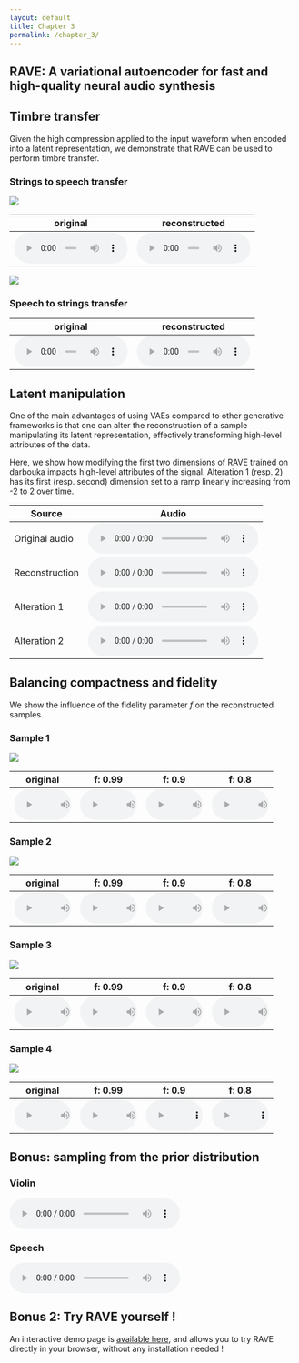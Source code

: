 ```yaml
---
layout: default
title: Chapter 3
permalink: /chapter_3/
---
```


## RAVE: A variational autoencoder for fast and high-quality neural audio synthesis

## Timbre transfer

Given the high compression applied to the input waveform when encoded into a latent representation, we demonstrate that RAVE can be used to perform timbre transfer.

### Strings to speech transfer

<img src="https://github.com/acids-ircam/RAVE/raw/gh-pages/eval_timbre_2/timbre.png">

| original                                                                | reconstructed                                                           |
| ----------------------------------------------------------------------- | ----------------------------------------------------------------------- |
| <audio src="https://github.com/acids-ircam/RAVE/raw/gh-pages/eval_timbre_2/x.mp3" controls style="width: 200px"></audio> | <audio src="https://github.com/acids-ircam/RAVE/raw/gh-pages/eval_timbre_2/y.mp3" controls style="width: 200px"></audio> |

<img src="https://github.com/acids-ircam/RAVE/raw/gh-pages/eval_timbre_1/timbre.png">

### Speech to strings transfer

| original                                                                | reconstructed                                                           |
| ----------------------------------------------------------------------- | ----------------------------------------------------------------------- |
| <audio src="https://github.com/acids-ircam/RAVE/raw/gh-pages/eval_timbre_1/x.mp3" controls style="width: 200px"></audio> | <audio src="https://github.com/acids-ircam/RAVE/raw/gh-pages/eval_timbre_1/y.mp3" controls style="width: 200px"></audio> |

## Latent manipulation

One of the main advantages of using VAEs compared to other generative frameworks is that one can alter the reconstruction of a sample manipulating its latent representation, effectively transforming high-level attributes of the data.

Here, we show how modifying the first two dimensions of RAVE trained on darbouka impacts high-level attributes of the signal. Alteration 1 (resp. 2) has its first (resp. second) dimension set to a ramp linearly increasing from -2 to 2 over time.

| Source         | Audio                                             |
| -------------- | ------------------------------------------------- |
| Original audio | <audio src="https://github.com/acids-ircam/RAVE/raw/gh-pages/audio/input.mp3" controls></audio>    |
| Reconstruction | <audio src="https://github.com/acids-ircam/RAVE/raw/gh-pages/audio/no_alter.mp3" controls></audio> |
| Alteration 1   | <audio src="https://github.com/acids-ircam/RAVE/raw/gh-pages/audio/dim1.mp3" controls></audio>     |
| Alteration 2   | <audio src="https://github.com/acids-ircam/RAVE/raw/gh-pages/audio/dim2.mp3" controls></audio>     |



## Balancing compactness and fidelity

We show the influence of the fidelity parameter _f_ on the reconstructed samples.

### Sample 1

<img src="https://github.com/acids-ircam/RAVE/raw/gh-pages/eval_crop/eval_crop_1/crop.png">

| original                                                                         | f: 0.99                                                                             | f: 0.9                                                                              | f: 0.8                                                                              |
| -------------------------------------------------------------------------------- | ----------------------------------------------------------------------------------- | ----------------------------------------------------------------------------------- | ----------------------------------------------------------------------------------- |
| <audio src="https://github.com/acids-ircam/RAVE/raw/gh-pages/eval_crop/eval_crop_1/x.mp3" controls style="width: 100px" ></audio> | <audio src="https://github.com/acids-ircam/RAVE/raw/gh-pages/eval_crop/eval_crop_1/y_99.mp3" controls style="width: 100px" ></audio> | <audio src="https://github.com/acids-ircam/RAVE/raw/gh-pages/eval_crop/eval_crop_1/y_90.mp3" controls style="width: 100px" ></audio> | <audio src="https://github.com/acids-ircam/RAVE/raw/gh-pages/eval_crop/eval_crop_1/y_80.mp3" controls style="width: 100px" ></audio> |

### Sample 2

<img src="https://github.com/acids-ircam/RAVE/raw/gh-pages/eval_crop/eval_crop_2/crop.png">

| original                                                                         | f: 0.99                                                                             | f: 0.9                                                                              | f: 0.8                                                                              |
| -------------------------------------------------------------------------------- | ----------------------------------------------------------------------------------- | ----------------------------------------------------------------------------------- | ----------------------------------------------------------------------------------- |
| <audio src="https://github.com/acids-ircam/RAVE/raw/gh-pages/eval_crop/eval_crop_2/x.mp3" controls style="width: 100px" ></audio> | <audio src="https://github.com/acids-ircam/RAVE/raw/gh-pages/eval_crop/eval_crop_2/y_99.mp3" controls style="width: 100px" ></audio> | <audio src="https://github.com/acids-ircam/RAVE/raw/gh-pages/eval_crop/eval_crop_2/y_90.mp3" controls style="width: 100px" ></audio> | <audio src="https://github.com/acids-ircam/RAVE/raw/gh-pages/eval_crop/eval_crop_2/y_80.mp3" controls style="width: 100px" ></audio> |

### Sample 3

<img src="https://github.com/acids-ircam/RAVE/raw/gh-pages/eval_crop/eval_crop_3/crop.png">

| original                                                                         | f: 0.99                                                                             | f: 0.9                                                                              | f: 0.8                                                                              |
| -------------------------------------------------------------------------------- | ----------------------------------------------------------------------------------- | ----------------------------------------------------------------------------------- | ----------------------------------------------------------------------------------- |
| <audio src="https://github.com/acids-ircam/RAVE/raw/gh-pages/eval_crop/eval_crop_3/x.mp3" controls style="width: 100px" ></audio> | <audio src="https://github.com/acids-ircam/RAVE/raw/gh-pages/eval_crop/eval_crop_3/y_99.mp3" controls style="width: 100px" ></audio> | <audio src="https://github.com/acids-ircam/RAVE/raw/gh-pages/eval_crop/eval_crop_3/y_90.mp3" controls style="width: 100px" ></audio> | <audio src="https://github.com/acids-ircam/RAVE/raw/gh-pages/eval_crop/eval_crop_3/y_80.mp3" controls style="width: 100px" ></audio> |

### Sample 4

<img src="https://github.com/acids-ircam/RAVE/raw/gh-pages/eval_crop/eval_crop_4/crop.png">

| original                                                                         | f: 0.99                                                                             | f: 0.9                                                                              | f: 0.8                                                                              |
| -------------------------------------------------------------------------------- | ----------------------------------------------------------------------------------- | ----------------------------------------------------------------------------------- | ----------------------------------------------------------------------------------- |
| <audio src="https://github.com/acids-ircam/RAVE/raw/gh-pages/eval_crop/eval_crop_4/x.mp3" controls style="width: 100px" ></audio> | <audio src="https://github.com/acids-ircam/RAVE/raw/gh-pages/eval_crop/eval_crop_4/y_99.mp3" controls style="width: 100px" ></audio> | <audio src="https://github.com/acids-ircam/RAVE/raw/gh-pages/eval_crop/eval_crop_4/y_90.mp3" controls style="width: 100px" ></audio> | <audio src="https://github.com/acids-ircam/RAVE/raw/gh-pages/eval_crop/eval_crop_4/y_80.mp3" controls style="width: 100px" ></audio> |

## Bonus: sampling from the prior distribution

### Violin

<audio src="https://github.com/acids-ircam/RAVE/raw/gh-pages/random/prior_violin.mp3" controls ></audio>

### Speech

<audio src="https://github.com/acids-ircam/RAVE/raw/gh-pages/random/prior_vctk.mp3" controls ></audio>

## Bonus 2: Try RAVE yourself !

An interactive demo page is [available here](https://caillonantoine.github.io/ravejs), and allows you to try RAVE directly in your browser, without any installation needed !